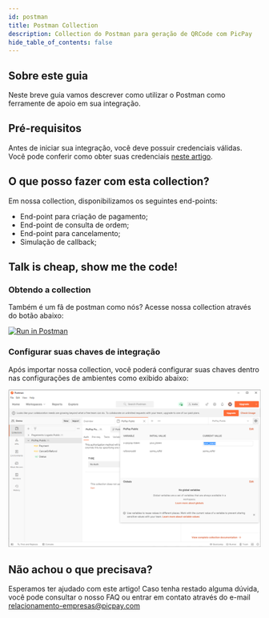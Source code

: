 ```yaml
---
id: postman
title: Postman Collection
description: Collection do Postman para geração de QRCode com PicPay
hide_table_of_contents: false
---
```


## Sobre este guia

Neste breve guia vamos descrever como utilizar o Postman como ferramente de apoio em sua integração.

## Pré-requisitos

Antes de iniciar sua integração, você deve possuir credenciais válidas. Você pode conferir como obter suas credenciais [neste artigo](/docs/checkout/intro/getting-started#antes-de-começar).

## O que posso fazer com esta collection?

Em nossa collection, disponibilizamos os seguintes end-points:
- End-point para criação de pagamento;
- End-point de consulta de ordem;
- End-point para cancelamento;
- Simulação de callback;

## Talk is cheap, show me the code! 

### Obtendo a collection

Também é um fã de postman como nós? Acesse nossa collection através do botão abaixo: 

[![Run in Postman](https://run.pstmn.io/button.svg)](https://app.getpostman.com/run-collection/e78cb7f8c7eaea11f471#?env%5BPicPay%20Public%5D=W3sia2V5IjoieC1waWNwYXktdG9rZW4iLCJ2YWx1ZSI6InlvdXJfdG9rZW4iLCJlbmFibGVkIjp0cnVlfSx7ImtleSI6InJlZmVyZW5jZUlkIiwidmFsdWUiOiJzb21lX3JlZklkIiwiZW5hYmxlZCI6dHJ1ZX1d)

### Configurar suas chaves de integração

Após importar nossa collection, você poderá configurar suas chaves dentro nas configurações de ambientes como exibido abaixo:

![img](../../../static/img/guides/postman-environment.png)

## Não achou o que precisava?

Esperamos ter ajudado com este artigo! Caso tenha restado alguma dúvida, você pode consultar o nosso FAQ ou entrar em contato através do e-mail relacionamento-empresas@picpay.com